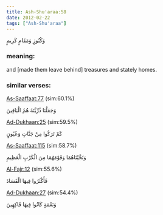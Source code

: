```yaml
---
title: Ash-Shu'araa:58
date: 2012-02-22
tags: ["Ash-Shu'araa"]
---
```

وَكُنُوزٍ وَمَقَامٍ كَرِيمٍ
### meaning: 
and [made them leave behind] treasures and stately homes.
### similar verses: 

[As-Saaffaat:77](/37/77) (sim:60.1%)

وَجَعَلْنَا ذُرِّيَّتَهُ هُمُ الْبَاقِينَ

[Ad-Dukhaan:25](/44/25) (sim:59.5%)

كَمْ تَرَكُوا مِنْ جَنَّاتٍ وَعُيُونٍ

[As-Saaffaat:115](/37/115) (sim:58.7%)

وَنَجَّيْنَاهُمَا وَقَوْمَهُمَا مِنَ الْكَرْبِ الْعَظِيمِ

[Al-Fajr:12](/89/12) (sim:55.6%)

فَأَكْثَرُوا فِيهَا الْفَسَادَ

[Ad-Dukhaan:27](/44/27) (sim:54.4%)

وَنَعْمَةٍ كَانُوا فِيهَا فَاكِهِينَ
